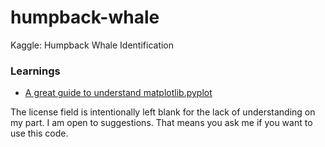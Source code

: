 # humpback-whale
Kaggle: Humpback Whale Identification

### Learnings
* [A great guide to understand matplotlib.pyplot](https://realpython.com/python-matplotlib-guide/)

The license field is intentionally left blank for the lack of understanding on my part. I am open to suggestions. That means you ask me if you want to use this code. 
